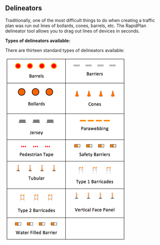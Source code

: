 ## Delineators

Traditionally, one of the most difficult things to do when creating a traffic plan was run out lines of bollards, cones, barrels, etc. The RapidPlan delineator tool allows you to drag out lines of devices in seconds. 

**Types of delineators available:**

There are thirteen standard types of delineators available:

![Types_of_Delineators](./assets/Types_of_Delineators.png)